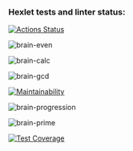 ### Hexlet tests and linter status:
[![Actions Status](https://github.com/konserge/python-project-49/workflows/hexlet-check/badge.svg)](https://github.com/konserge/python-project-49/actions)

![brain-even](https://asciinema.org/a/QU2RqEPX3BNCxd1rVwvRZT9aG)

![brain-calc](https://asciinema.org/a/uY19bOrwr6glunxhmbSHy4uA7)

![brain-gcd](https://asciinema.org/a/4S7uPNTt0VtiDjH31bIEhYkIG)

[![Maintainability](https://api.codeclimate.com/v1/badges/3e257037e745a0b9fb2b/maintainability)](https://codeclimate.com/github/konserge/python-project-49/maintainability)

![brain-progression](https://asciinema.org/a/XUwP4JQDqGfZWTeYp4DcPO7ER)

![brain-prime](https://asciinema.org/a/fM8GVQyjkhfxvmII9Ow2Tyhyj)

[![Test Coverage](https://api.codeclimate.com/v1/badges/3e257037e745a0b9fb2b/test_coverage)](https://codeclimate.com/github/konserge/python-project-49/test_coverage)